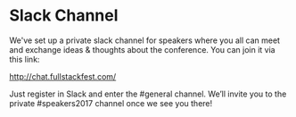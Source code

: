 # Slack Channel

We've set up a private slack channel for speakers where you all can meet and exchange ideas & thoughts about the conference. You can join it via this link:

http://chat.fullstackfest.com/

Just register in Slack and enter the #general channel. We’ll invite you to the private #speakers2017 channel once we see you there!


